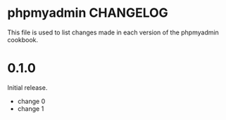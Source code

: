 # phpmyadmin CHANGELOG

This file is used to list changes made in each version of the phpmyadmin cookbook.

# 0.1.0

Initial release.

- change 0
- change 1

